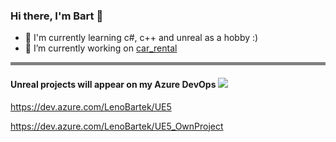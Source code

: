 ### Hi there, I'm Bart 👋
- 🌱 I'm currently learning c#, c++ and unreal as a hobby :)
- 🔭 I’m currently working on [car_rental](https://github.com/LenoBartek/car_rental)

<hr style="height: 5px; background: grey; border: 0px;">

#### Unreal projects will appear on my Azure DevOps ![](https://github.com/LenoBartek/LenoBartek/blob/img/images/azure.png?raw=true) 

https://dev.azure.com/LenoBartek/UE5

https://dev.azure.com/LenoBartek/UE5_OwnProject

<!--
**LenoBartek/LenoBartek** is a ✨ _special_ ✨ repository because its `README.md` (this file) appears on your GitHub profile.

Here are some ideas to get you started:

- 🔭 I’m currently working on ...
- 🌱 I’m currently learning ...
- 👯 I’m looking to collaborate on ...
- 🤔 I’m looking for help with ...
- 💬 Ask me about ...
- 📫 How to reach me: ...
- 😄 Pronouns: ...
- ⚡ Fun fact: ...
-->
